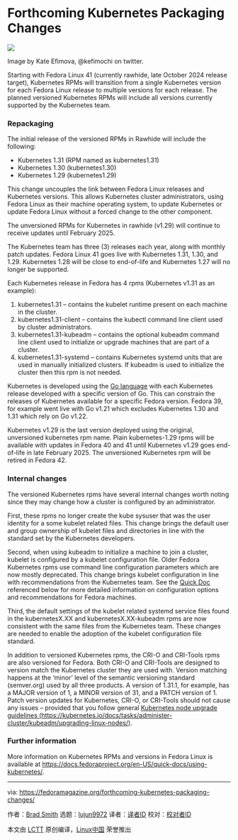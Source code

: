 [#]: subject: "Forthcoming Kubernetes Packaging Changes"
[#]: via: "https://fedoramagazine.org/forthcoming-kubernetes-packaging-changes/"
[#]: author: "Brad Smith https://fedoramagazine.org/author/buckaroogeek/"
[#]: collector: "lujun9972/lctt-scripts-1705972010"
[#]: translator: " "
[#]: reviewer: " "
[#]: publisher: " "
[#]: url: " "

Forthcoming Kubernetes Packaging Changes
======

![][1]

Image by Kate Efimova, @kefimochi on twitter.

Starting with Fedora Linux 41 (currently rawhide, late October 2024 release target), Kubernetes RPMs will transition from a single Kubernetes version for each Fedora Linux release to multiple versions for each release. The planned versioned Kubernetes RPMs will include all versions currently supported by the Kubernetes team.

### Repackaging

The initial release of the versioned RPMs in Rawhide will include the following:

  * Kubernetes 1.31 (RPM named as kubernetes1.31)
  * Kubernetes 1.30 (kubernetes1.30)
  * Kubernetes 1.29 (kubernetes1.29)



This change uncouples the link between Fedora Linux releases and Kubernetes versions. This allows Kubernetes cluster administrators, using Fedora Linux as their machine operating system, to update Kubernetes or update Fedora Linux without a forced change to the other component.

The unversioned RPMs for Kubernetes in rawhide (v1.29) will continue to receive updates until February 2025.

The Kubernetes team has three (3) releases each year, along with monthly patch updates. Fedora Linux 41 goes live with Kubernetes 1.31, 1.30, and 1.29. Kubernetes 1.28 will be close to end-of-life and Kubernetes 1.27 will no longer be supported.

Each Kubernetes release in Fedora has 4 rpms (Kubernetes v1.31 as an example):

  1. kubernetes1.31 – contains the kubelet runtime present on each machine in the cluster.
  2. kubernetes1.31-client – contains the kubectl command line client used by cluster administrators.
  3. kubernetes1.31-kubeadm – contains the optional kubeadm command line client used to initialize or upgrade machines that are part of a cluster.
  4. kubernetes1.31-systemd – contains Kubernetes systemd units that are used in manually initialized clusters. If kubeadm is used to initialize the cluster then this rpm is not needed.



Kubernetes is developed using the [Go language][2] with each Kubernetes release developed with a specific version of Go. This can constrain the releases of Kubernetes available for a specific Fedora version. Fedora 39, for example went live with Go v1.21 which excludes Kubernetes 1.30 and 1.31 which rely on Go v1.22.

Kubernetes v1.29 is the last version deployed using the original, unversioned kubernetes rpm name. Plain kubernetes-1.29 rpms will be available with updates in Fedora 40 and 41 until Kubernetes v1.29 goes end-of-life in late February 2025. The unversioned Kubernetes rpm will be retired in Fedora 42.

### Internal changes

The versioned Kubernetes rpms have several internal changes worth noting since they may change how a cluster is configured by an administrator.

First, these rpms no longer create the kube sysuser that was the user identity for a some kubelet related files. This change brings the default user and group ownership of kubelet files and directories in line with the standard set by the Kubernetes developers.

Second, when using kubeadm to initialize a machine to join a cluster, kubelet is configured by a kubelet configuration file. Older Fedora Kubernetes rpms use command line configuration parameters which are now mostly deprecated. This change brings kubelet configuration in line with recommendations from the Kubernetes team. See the [Quick Doc][3] referenced below for more detailed information on configuration options and recommendations for Fedora machines.

Third, the default settings of the kubelet related systemd service files found in the kubernetesX.XX and kubernetesX.XX-kubeadm rpms are now consistent with the same files from the Kubernetes team. These changes are needed to enable the adoption of the kubelet configuration file standard.

In addition to versioned Kubernetes rpms, the CRI-O and CRI-Tools rpms are also versioned for Fedora. Both CRI-O and CRI-Tools are designed to version match the Kubernetes cluster they are used with. Version matching happens at the ‘minor’ level of the semantic versioning standard (semver.org) used by all three products. A version of 1.31.1, for example, has a MAJOR version of 1, a MINOR version of 31, and a PATCH version of 1. Patch version updates for Kubernetes, CRI-O, or CRI-Tools should not cause any issues – provided that you follow general [Kubernetes node upgrade guidelines (https://kubernetes.io/docs/tasks/administer-cluster/kubeadm/upgrading-linux-nodes/)][4].

### Further information

More information on Kubernetes RPMs and versions in Fedora Linux is available at <https://docs.fedoraproject.org/en-US/quick-docs/using-kubernetes/>.

--------------------------------------------------------------------------------

via: https://fedoramagazine.org/forthcoming-kubernetes-packaging-changes/

作者：[Brad Smith][a]
选题：[lujun9972][b]
译者：[译者ID](https://github.com/译者ID)
校对：[校对者ID](https://github.com/校对者ID)

本文由 [LCTT](https://github.com/LCTT/TranslateProject) 原创编译，[Linux中国](https://linux.cn/) 荣誉推出

[a]: https://fedoramagazine.org/author/buckaroogeek/
[b]: https://github.com/lujun9972
[1]: https://fedoramagazine.org/wp-content/uploads/2024/06/Kubernetes_Packaging_Changes-816x345.jpg
[2]: https://go.dev
[3]: https://docs.fedoraproject.org/en-US/quick-docs/using-kubernetes/
[4]: https://kubernetes.io/docs/tasks/administer-cluster/kubeadm/upgrading-linux-nodes/

